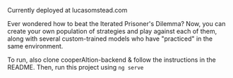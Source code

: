 Currently deployed at lucasomstead.com

Ever wondered how to beat the Iterated Prisoner's Dilemma?
Now, you can create your own population of 
strategies and play against each of them, along with several 
custom-trained models who have "practiced" in the same environment.


To run, also clone cooperAItion-backend & follow the instructions in the README. Then, run this project using `ng serve`
